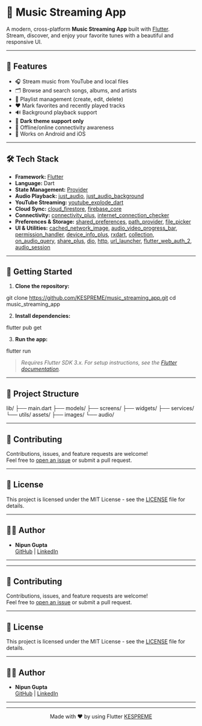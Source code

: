 # 🎵 Music Streaming App

A modern, cross-platform **Music Streaming App** built with [Flutter](https://flutter.dev/).  
Stream, discover, and enjoy your favorite tunes with a beautiful and responsive UI.

---

## 🚀 Features

- 🎧 Stream music from YouTube and local files
- 🗂️ Browse and search songs, albums, and artists
- 🎵 Playlist management (create, edit, delete)
- ❤️ Mark favorites and recently played tracks
- 🔊 Background playback support
- 🌙 **Dark theme support only**
- 📶 Offline/online connectivity awareness
- 📱 Works on Android and iOS

---

## 🛠️ Tech Stack

- **Framework:** [Flutter](https://flutter.dev/)
- **Language:** Dart
- **State Management:** [Provider](https://pub.dev/packages/provider)
- **Audio Playback:** [just_audio](https://pub.dev/packages/just_audio), [just_audio_background](https://pub.dev/packages/just_audio_background)
- **YouTube Streaming:** [youtube_explode_dart](https://pub.dev/packages/youtube_explode_dart)
- **Cloud Sync:** [cloud_firestore](https://pub.dev/packages/cloud_firestore), [firebase_core](https://pub.dev/packages/firebase_core)
- **Connectivity:** [connectivity_plus](https://pub.dev/packages/connectivity_plus), [internet_connection_checker](https://pub.dev/packages/internet_connection_checker)
- **Preferences & Storage:** [shared_preferences](https://pub.dev/packages/shared_preferences), [path_provider](https://pub.dev/packages/path_provider), [file_picker](https://pub.dev/packages/file_picker)
- **UI & Utilities:** [cached_network_image](https://pub.dev/packages/cached_network_image), [audio_video_progress_bar](https://pub.dev/packages/audio_video_progress_bar), [permission_handler](https://pub.dev/packages/permission_handler), [device_info_plus](https://pub.dev/packages/device_info_plus), [rxdart](https://pub.dev/packages/rxdart), [collection](https://pub.dev/packages/collection), [on_audio_query](https://pub.dev/packages/on_audio_query), [share_plus](https://pub.dev/packages/share_plus), [dio](https://pub.dev/packages/dio), [http](https://pub.dev/packages/http), [url_launcher](https://pub.dev/packages/url_launcher), [flutter_web_auth_2](https://pub.dev/packages/flutter_web_auth_2), [audio_session](https://pub.dev/packages/audio_session)

---

## 🚦 Getting Started

1. **Clone the repository:**

git clone https://github.com/KESPREME/music_streaming_app.git
cd music_streaming_app


2. **Install dependencies:**

flutter pub get


3. **Run the app:**

flutter run


> *Requires Flutter SDK 3.x. For setup instructions, see the [Flutter documentation](https://flutter.dev/docs/get-started/install).*

---

## 📂 Project Structure
lib/
├── main.dart
├── models/
├── screens/
├── widgets/
├── services/
└── utils/
assets/
├── images/
└── audio/

---

## 🤝 Contributing

Contributions, issues, and feature requests are welcome!  
Feel free to [open an issue](https://github.com/KESPREME/music_streaming_app/issues) or submit a pull request.

---

## 📄 License

This project is licensed under the MIT License - see the [LICENSE](LICENSE) file for details.

---

## 🙋‍♂️ Author

- **Nipun Gupta**  
  [GitHub](https://github.com/KESPREME) | [LinkedIn](https://www.linkedin.com/in/nipun-gupta-198b90175)

---


---

## 🤝 Contributing

Contributions, issues, and feature requests are welcome!  
Feel free to [open an issue](https://github.com/KESPREME/music_streaming_app/issues) or submit a pull request.

---

## 📄 License

This project is licensed under the MIT License - see the [LICENSE](LICENSE) file for details.

---

## 🙋‍♂️ Author

- **Nipun Gupta**  
  [GitHub](https://github.com/KESPREME) | [LinkedIn](https://www.linkedin.com/in/nipun-gupta-198b90175)

---
---

<p align="center">
  Made with ❤️ by using Flutter <a href="https://github.com/KESPREME">KESPREME</a>
</p>






